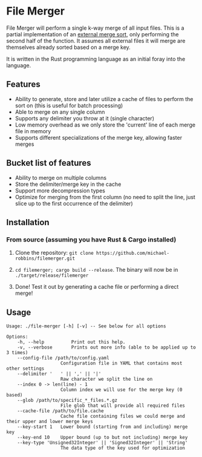 # File Merger

File Merger will perform a single k-way merge of all input files. This is a partial implementation of an [external merge sort](https://en.wikipedia.org/wiki/External_sorting#External_merge_sort), only performing the second half of the function. It assumes all external files it will merge are themselves already sorted based on a merge key.

It is written in the Rust programming language as an initial foray into the language.

## Features
* Ability to generate, store and later utilize a cache of files to perform the sort on (this is useful for batch processing)
* Able to merge on any single column
* Supports any delimiter you throw at it (single character)
* Low memory overhead as we only store the 'current' line of each merge file in memory
* Supports different specializations of the merge key, allowing faster merges

## Bucket list of features
* Ability to merge on multiple columns
* Store the delimiter/merge key in the cache
* Support more decompression types
* Optimize for merging from the first column (no need to split the line, just slice up to the first occurrence of the delimiter)

## Installation
### From source (assuming you have Rust & Cargo installed)
1. Clone the repository: ```git clone https://github.com/michael-robbins/filemerger.git```

2. ```cd filemerger; cargo build --release```. The binary will now be in ```./target/release/filemerger```

3. Done! Test it out by generating a cache file or performing a direct merge!

## Usage
    Usage: ./file-merger [-h] [-v] -- See below for all options

    Options:
        -h, --help          Print out this help.
        -v, --verbose       Prints out more info (able to be applied up to 3 times)
        --config-file /path/to/config.yaml
                        Configuration file in YAML that contains most other settings
        --delimiter '	' || ',' || '|'
                        Raw character we split the line on
        --index 0 -> len(line) - 1
                        Column index we will use for the merge key (0 based)
        --glob /path/to/specific_*_files.*.gz
                        File glob that will provide all required files
        --cache-file /path/to/file.cache
                        Cache file containing files we could merge and their upper and lower merge keys
        --key-start 1   Lower bound (starting from and including) merge key
        --key-end 10    Upper bound (up to but not including) merge key
        --key-type 'Unsigned32Integer' || 'Signed32Integer' || 'String'
                        The data type of the key used for optimization

